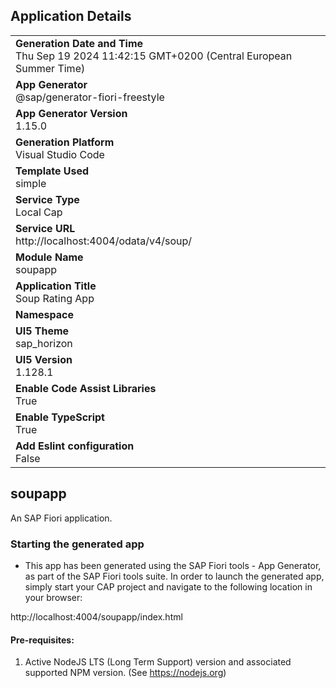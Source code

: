 ## Application Details
|               |
| ------------- |
|**Generation Date and Time**<br>Thu Sep 19 2024 11:42:15 GMT+0200 (Central European Summer Time)|
|**App Generator**<br>@sap/generator-fiori-freestyle|
|**App Generator Version**<br>1.15.0|
|**Generation Platform**<br>Visual Studio Code|
|**Template Used**<br>simple|
|**Service Type**<br>Local Cap|
|**Service URL**<br>http://localhost:4004/odata/v4/soup/|
|**Module Name**<br>soupapp|
|**Application Title**<br>Soup Rating App|
|**Namespace**<br>|
|**UI5 Theme**<br>sap_horizon|
|**UI5 Version**<br>1.128.1|
|**Enable Code Assist Libraries**<br>True|
|**Enable TypeScript**<br>True|
|**Add Eslint configuration**<br>False|

## soupapp

An SAP Fiori application.

### Starting the generated app

-   This app has been generated using the SAP Fiori tools - App Generator, as part of the SAP Fiori tools suite.  In order to launch the generated app, simply start your CAP project and navigate to the following location in your browser:

http://localhost:4004/soupapp/index.html

#### Pre-requisites:

1. Active NodeJS LTS (Long Term Support) version and associated supported NPM version.  (See https://nodejs.org)


